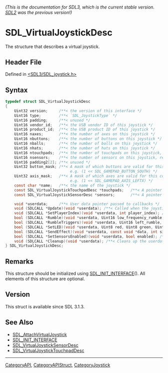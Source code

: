 ###### (This is the documentation for SDL3, which is the current stable version. [SDL2](https://wiki.libsdl.org/SDL2/) was the previous version!)
# SDL_VirtualJoystickDesc

The structure that describes a virtual joystick.

## Header File

Defined in [<SDL3/SDL_joystick.h>](https://github.com/libsdl-org/SDL/blob/main/include/SDL3/SDL_joystick.h)

## Syntax

```c
typedef struct SDL_VirtualJoystickDesc
{
    Uint32 version;     /**< the version of this interface */
    Uint16 type;        /**< `SDL_JoystickType` */
    Uint16 padding;     /**< unused */
    Uint16 vendor_id;   /**< the USB vendor ID of this joystick */
    Uint16 product_id;  /**< the USB product ID of this joystick */
    Uint16 naxes;       /**< the number of axes on this joystick */
    Uint16 nbuttons;    /**< the number of buttons on this joystick */
    Uint16 nballs;      /**< the number of balls on this joystick */
    Uint16 nhats;       /**< the number of hats on this joystick */
    Uint16 ntouchpads;  /**< the number of touchpads on this joystick, requires `touchpads` to point at valid descriptions */
    Uint16 nsensors;    /**< the number of sensors on this joystick, requires `sensors` to point at valid descriptions */
    Uint16 padding2[2]; /**< unused */
    Uint32 button_mask; /**< A mask of which buttons are valid for this controller
                             e.g. (1 << SDL_GAMEPAD_BUTTON_SOUTH) */
    Uint32 axis_mask;   /**< A mask of which axes are valid for this controller
                             e.g. (1 << SDL_GAMEPAD_AXIS_LEFTX) */
    const char *name;   /**< the name of the joystick */
    const SDL_VirtualJoystickTouchpadDesc *touchpads;   /**< A pointer to an array of touchpad descriptions, required if `ntouchpads` is > 0 */
    const SDL_VirtualJoystickSensorDesc *sensors;       /**< A pointer to an array of sensor descriptions, required if `nsensors` is > 0 */

    void *userdata;     /**< User data pointer passed to callbacks */
    void (SDLCALL *Update)(void *userdata); /**< Called when the joystick state should be updated */
    void (SDLCALL *SetPlayerIndex)(void *userdata, int player_index); /**< Called when the player index is set */
    bool (SDLCALL *Rumble)(void *userdata, Uint16 low_frequency_rumble, Uint16 high_frequency_rumble); /**< Implements SDL_RumbleJoystick() */
    bool (SDLCALL *RumbleTriggers)(void *userdata, Uint16 left_rumble, Uint16 right_rumble); /**< Implements SDL_RumbleJoystickTriggers() */
    bool (SDLCALL *SetLED)(void *userdata, Uint8 red, Uint8 green, Uint8 blue); /**< Implements SDL_SetJoystickLED() */
    bool (SDLCALL *SendEffect)(void *userdata, const void *data, int size); /**< Implements SDL_SendJoystickEffect() */
    bool (SDLCALL *SetSensorsEnabled)(void *userdata, bool enabled); /**< Implements SDL_SetGamepadSensorEnabled() */
    void (SDLCALL *Cleanup)(void *userdata); /**< Cleans up the userdata when the joystick is detached */
} SDL_VirtualJoystickDesc;
```

## Remarks

This structure should be initialized using
[SDL_INIT_INTERFACE](SDL_INIT_INTERFACE)(). All elements of this structure
are optional.

## Version

This struct is available since SDL 3.1.3.

## See Also

- [SDL_AttachVirtualJoystick](SDL_AttachVirtualJoystick)
- [SDL_INIT_INTERFACE](SDL_INIT_INTERFACE)
- [SDL_VirtualJoystickSensorDesc](SDL_VirtualJoystickSensorDesc)
- [SDL_VirtualJoystickTouchpadDesc](SDL_VirtualJoystickTouchpadDesc)

----
[CategoryAPI](CategoryAPI), [CategoryAPIStruct](CategoryAPIStruct), [CategoryJoystick](CategoryJoystick)

